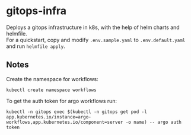 # gitops-infra

Deploys a gitops infrastructure in k8s, with the help of helm charts and helmfile.  
For a quickstart, copy and modify `.env.sample.yaml` to `.env.default.yaml` and run `helmfile apply`.

## Notes

Create the namespace for workflows:
```
kubectl create namespace workflows
```

To get the auth token for argo workflows run:
```
kubectl -n gitops exec $(kubectl -n gitops get pod -l app.kubernetes.io/instance=argo-workflows,app.kubernetes.io/component=server -o name) -- argo auth token
```
